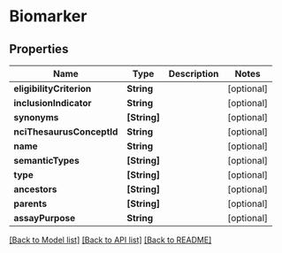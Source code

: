 # Biomarker

## Properties
Name | Type | Description | Notes
------------ | ------------- | ------------- | -------------
**eligibilityCriterion** | **String** |  | [optional] 
**inclusionIndicator** | **String** |  | [optional] 
**synonyms** | **[String]** |  | [optional] 
**nciThesaurusConceptId** | **String** |  | [optional] 
**name** | **String** |  | [optional] 
**semanticTypes** | **[String]** |  | [optional] 
**type** | **[String]** |  | [optional] 
**ancestors** | **[String]** |  | [optional] 
**parents** | **[String]** |  | [optional] 
**assayPurpose** | **String** |  | [optional] 

[[Back to Model list]](../README.md#documentation-for-models) [[Back to API list]](../README.md#documentation-for-api-endpoints) [[Back to README]](../README.md)


